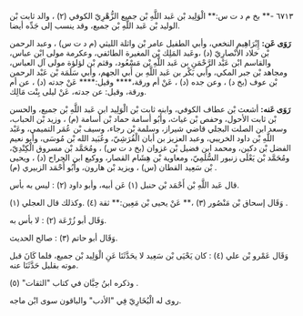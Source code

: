 ٦٧١٣ -** بخ م د ت س:** الْوَلِيد بْن عَبد اللَّهِ بْن جميع الزُّهْرِيّ الكوفي (٢) ، والد ثابت بْن الوليد بْن عَبد اللَّهِ بْن جميع، وقد ينسب إلى جَدِّه أيضا.

**رَوَى عَن:** إِبْرَاهِيم النخعي، وأبي الطفيل عامر بْن واثلة الليثي (م د ت س) ، وعبد الرحمن بْن خلاد الأَنْصارِيّ (د) ،وعَبد المَلِك بْن المغيرة الطائفي، وعكرمة مولى ابْن عباس، والقاسم ابْن عَبْد الرَّحْمَنِ بن عَبد اللَّهِ بْن مَسْعُود، وقثم بْن لؤلؤة مولى آل العباس، ومجاهد بْن جبر المكي، وأبي بَكْر بن عَبد اللَّهِ بن أَبي الجهم، وأبي سَلَمَة بْن عَبْد الرحمن بْن عوف (بخ د) ، وعن جده (د) ، عَنْ أم ورقة،**** وقيل:**** عَنْ جدته (د) ، عن أم ورقة، وقيل: عن جدته، عَنْ ليلى بِنْت مَالِك.

**رَوَى عَنه:** أشعث بْن عطاف الكوفي، وابنه ثابت بْن الْوَلِيد ابن عَبد اللَّهِ بْن جميع، والحسن بْن ثابت الأحول، وحفص بْن غياث، وأَبُو أسامة حماد بْن أسامة (م) ، وزيد بْن الحباب، وسعد ابن الصلت البجلي قاضي شيراز، وسلمة بْن رجاء، وسيف بْن عُمَر التميمي، وعَبْد اللَّهِ بْن داود الخريبي، وعبد العزيز بن أبان الْقُرَشِيّ، وعُبَيد الله بْن مُوسَى، وأبو نعيم الفضل بْن دكين، ومحمد ابن فضيل بْن غزوان (بخ د ت س) ، ومُحَمَّد بْن مسروق الْكِنْدِيّ، ومُحَمَّد بْن يَعْلَى زنبور السُّلَمِيّ، ومعاوية بْن هِشَام القصار، ووكيع ابن الجراح (د) ، ويحيى بْن سَعِيد القطان (س) ، ويزيد بْن هارون، وأَبُو أَحْمَد الزبيري (م) .

قال عَبد اللَّهِ بْن أَحْمَد بْن حنبل (١) عَن أبيه، وأبو داود (٢) : ليس به بأس.

وَقَال إسحاق بْن مَنْصُور (٣) ،** عَنْ يحيى بْن مَعِين:** ثقة (٤) .وكذلك قال العجلي (١) .

وَقَال أبو زُرْعَة (٢) : لا بأس به.

وَقَال أبو حاتم (٣) : صالح الحديث.

وَقَال عَمْرو بْن علي (٤) : كان يَحْيَى بْن سَعِيد لا يحَدَّثَنَا عَنِ الْوَلِيد بْن جميع، فلما كَانَ قبل موته بقليل حَدَّثَنَا عنه.

وذكره ابنُ حِبَّان في كتاب "الثقات" (٥) .

روى له الْبُخَارِيّ فِي "الأدب" والباقون سوى ابْن ماجه.